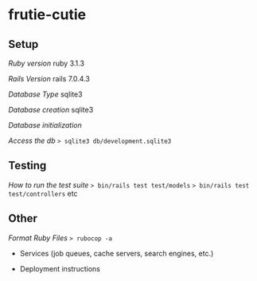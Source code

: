 # frutie-cutie

## Setup
*Ruby version*
ruby 3.1.3

*Rails Version*
rails 7.0.4.3

*Database Type*
sqlite3

*Database creation*
sqlite3

*Database initialization*

*Access the db*
```> sqlite3 db/development.sqlite3```


## Testing
*How to run the test suite*
```> bin/rails test test/models```
```> bin/rails test test/controllers```
etc


## Other
*Format Ruby Files*
```> rubocop -a```


* Services (job queues, cache servers, search engines, etc.)

* Deployment instructions